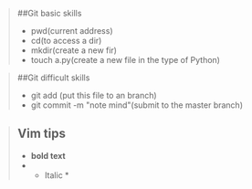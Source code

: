 > ##Git basic skills
> - pwd(current address)
> - cd(to access a dir)
> - mkdir(create a new fir)
> - touch a.py(create a new file in the type of Python)

> ##Git difficult skills
> - git add <text name>(put this file to an branch)
> - git commit -m "note mind"(submit to the master branch)

> ## Vim tips
> - **bold text**
> - * Italic *

